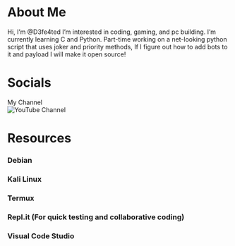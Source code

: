 <html>
  <h1>About Me</h1>

</div>

  <div><p> Hi, I’m @D3fe4ted I’m interested in coding, gaming, and pc building. I’m currently learning C and Python. Part-time working on a net-looking python script that uses joker and priority methods, If I figure out how to add bots to it and payload I will make it open source!
</div>
  
<div><h1>Socials</h1>
  <div>My Channel<div>
  <div>   </div>
  <img alt="YouTube Channel" src="https://youtube.com/c/d3fe4ted">

<div><h1>Resources</h1>
  <div><h3>Debian</h3>
  <div><h3>Kali Linux</h3>
  <div><h3>Termux</h3>
  <div><h3>Repl.it (For quick testing and collaborative coding)</h3>
  <div><h3>Visual Code Studio</h3>

